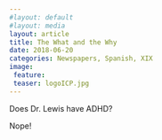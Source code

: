 ```yaml
---
#layout: default
#layout: media
layout: article
title: The What and the Why
date: 2018-06-20
categories: Newspapers, Spanish, XIX
image:
 feature:
 teaser: logoICP.jpg
---
```



Does Dr. Lewis have ADHD?

Nope!


